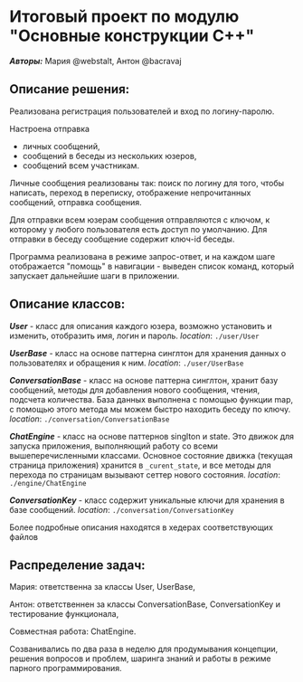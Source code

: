 # Итоговый проект по модулю "Основные конструкции С++"

***Авторы:*** Мария @webstalt, Антон @bacravaj

## Описание решения:

Реализована регистрация пользователей и вход по логину-паролю.

Настроена отправка
- личных сообщений, 
- сообщений в беседы из нескольких юзеров, 
- сообщений всем участникам.

Личные сообщения реализованы так: поиск по логину для того, чтобы написать, переход в переписку, отображение непрочитанных сообщений, отправка сообщения. 

Для отправки всем юзерам сообщения отправляются с ключом, к которому у любого пользователя есть доступ по умолчанию. Для отправки в беседу сообщение содержит ключ-id беседы.

Программа реализована в режиме запрос-ответ, и на каждом шаге отображается "помощь" в навигации - выведен список команд, который запускает дальнейшие шаги в приложении.

## Описание классов:

***User*** - класс для описания каждого юзера, возможно установить и изменить, отобразить имя, логин и пароль. *location*: `./user/User`

***UserBase*** - класс на основе паттерна синглтон для хранения данных о пользователях и обращения к ним. *location*: `./user/UserBase`

***ConversationBase*** - класс на основе паттерна синглтон, хранит базу сообщений, методы для добавления нового сообщения, чтения, подсчета количества. База данных выполнена с помощью функции map, с помощью этого метода мы можем быстро находить беседу по ключу. *location*: `./conversation/ConversationBase`

***ChatEngine*** - класс на основе паттернов singlton и state. Это движок для запуска приложения, выполняющий работу со всеми вышеперечисленными классами. Основное состояние движка (текущая страница приложения) хранится в `_curent_state`, и все методы для перехода по страницам вызывают сеттер нового состояния. *location*: `./engine/ChatEngine`

***ConversationKey*** - класс содержит уникальные ключи для хранения в базе сообщений. *location*: `./conversation/ConversationKey`

Более подробные описания находятся в хедерах соответствующих файлов

## Распределение задач:

Мария: ответственна за классы User, UserBase,

Антон: ответственнен за классы ConversationBase, ConversationKey и тестирование функционала,

Cовместная работа: ChatEngine. 

Созванивались по два раза в неделю для продумывания концепции, решения вопросов и проблем, шаринга знаний и работы в режиме парного программирования.